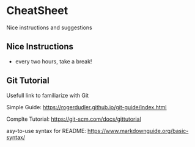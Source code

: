 # CheatSheet
Nice instructions and suggestions

## Nice Instructions

 * every two hours, take a break!  


## Git Tutorial
Usefull link to familiarize with Git

Simple Guide: https://rogerdudler.github.io/git-guide/index.html

Complte Tutorial: https://git-scm.com/docs/gittutorial

asy-to-use syntax for README: https://www.markdownguide.org/basic-syntax/